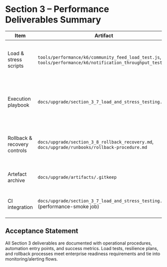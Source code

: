 # Section 3 – Performance Deliverables Summary

| Item | Artifact | Status | Notes |
| --- | --- | --- | --- |
| Load & stress scripts | `tools/performance/k6/community_feed_load_test.js`, `tools/performance/k6/notification_throughput_test.js` | ✅ Complete | Thresholds encoded, environment variable overrides documented |
| Execution playbook | `docs/upgrade/section_3_7_load_and_stress_testing.md` | ✅ Complete | Includes GitHub Actions workflow and reporting cadence |
| Rollback & recovery controls | `docs/upgrade/section_3_8_rollback_recovery.md`, `docs/upgrade/runbooks/rollback-procedure.md` | ✅ Complete | Feature flag strategy, Octane fallback, Horizon pausing |
| Artefact archive | `docs/upgrade/artifacts/.gitkeep` | ✅ Baseline | Repository placeholder for exported metrics |
| CI integration | `docs/upgrade/section_3_7_load_and_stress_testing.md` (performance-smoke job) | ✅ Complete | Ready to add to workflows repository |

## Acceptance Statement

All Section 3 deliverables are documented with operational procedures, automation entry points, and success metrics. Load tests, resilience plans, and rollback processes meet enterprise readiness requirements and tie into monitoring/alerting flows.
